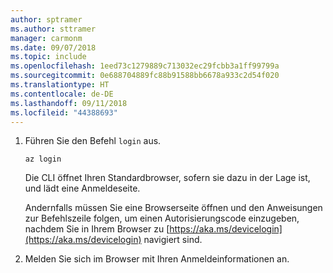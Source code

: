 ```yaml
---
author: sptramer
ms.author: sttramer
manager: carmonm
ms.date: 09/07/2018
ms.topic: include
ms.openlocfilehash: 1eed73c1279889c713032ec29fcbb3a1ff99799a
ms.sourcegitcommit: 0e688704889fc88b91588bb6678a933c2d54f020
ms.translationtype: HT
ms.contentlocale: de-DE
ms.lasthandoff: 09/11/2018
ms.locfileid: "44388693"
---
```

1. Führen Sie den Befehl `login` aus.

    ```azurecli-interactive
    az login
    ```

    Die CLI öffnet Ihren Standardbrowser, sofern sie dazu in der Lage ist, und lädt eine Anmeldeseite.

    Andernfalls müssen Sie eine Browserseite öffnen und den Anweisungen zur Befehlszeile folgen, um einen Autorisierungscode einzugeben, nachdem Sie in Ihrem Browser zu [https://aka.ms/devicelogin](https://aka.ms/devicelogin) navigiert sind.

2. Melden Sie sich im Browser mit Ihren Anmeldeinformationen an.